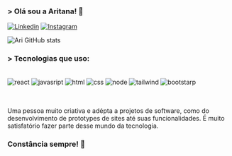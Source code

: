 ### > Olá sou a Aritana! 👋



[![Linkedin](https://img.shields.io/badge/LinkedIn-0077B5?style=for-the-badge&logo=linkedin&logoColor=white)](https://www.linkedin.com/in/aritana-pianco/)
[![Instagram](https://img.shields.io/badge/Instagram-E4405F?style=for-the-badge&logo=instagram&logoColor=white)](https://www.instagram.com/_aripianco/)

![Ari GitHub stats](https://github-readme-stats.vercel.app/api?username=AritanaPianco&show_icons=true&theme=highcontrast)

### > Tecnologias que uso: 

<div style="display: inline_block"><br/>
   <img align="center" alt="react" src="https://img.shields.io/badge/React-20232A?style=for-the-badge&logo=react&logoColor=61DAFB">
   <img align="center" alt="javasript" src="https://img.shields.io/badge/JavaScript-F7DF1E?style=for-the-badge&logo=javascript&logoColor=black">
   <img align="center" alt="html" src="https://img.shields.io/badge/HTML5-E34F26?style=for-the-badge&logo=html5&logoColor=white">
   <img align="center" alt="css" src="https://img.shields.io/badge/CSS3-1572B6?style=for-the-badge&logo=css3&logoColor=white">
   <img align="center" alt="node" src="https://img.shields.io/badge/Node.js-43853D?style=for-the-badge&logo=node.js&logoColor=white">
   <img align="center" alt="tailwind" src="https://img.shields.io/badge/Tailwind_CSS-38B2AC?style=for-the-badge&logo=tailwind-css&logoColor=white">
   <img align="center" alt="bootstarp" src="https://img.shields.io/badge/Bootstrap-563D7C?style=for-the-badge&logo=bootstrap&logoColor=white">
</div><br/><br/>

Uma pessoa muito criativa e adépta a projetos de software, como do desenvolvimento de prototypes de sites até suas funcionalidades. É muito satisfatório fazer parte desse mundo da tecnologia.

### Constância sempre! 🧠
